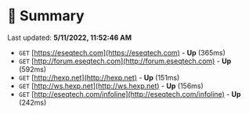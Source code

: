 # 📖 Summary
Last updated: **5/11/2022, 11:52:46 AM**

- `GET` [https://eseqtech.com](https://eseqtech.com) - **Up** (365ms)
- `GET` [http://forum.eseqtech.com](http://forum.eseqtech.com) - **Up** (592ms)
- `GET` [http://hexp.net](http://hexp.net) - **Up** (151ms)
- `GET` [http://ws.hexp.net](http://ws.hexp.net) - **Up** (156ms)
- `GET` [http://eseqtech.com/infoline](http://eseqtech.com/infoline) - **Up** (242ms)
